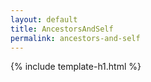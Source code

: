 ```yaml
---
layout: default
title: AncestorsAndSelf
permalink: ancestors-and-self
---
```


{% include template-h1.html %}
